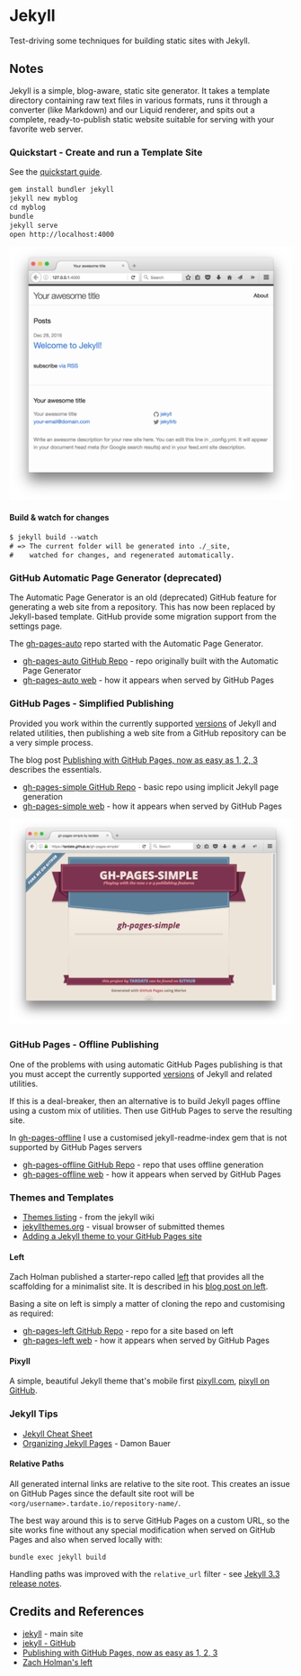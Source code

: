 # Jekyll

Test-driving some techniques for building static sites with Jekyll.

## Notes

Jekyll is a simple, blog-aware, static site generator. It takes a template directory containing raw text files in various formats, runs it through a converter (like Markdown) and our Liquid renderer, and spits out a complete, ready-to-publish static website suitable for serving with your favorite web server.


### Quickstart - Create and run a Template Site

See the [quickstart guide](http://jekyllrb.com/docs/quickstart/).

```
gem install bundler jekyll
jekyll new myblog
cd myblog
bundle
jekyll serve
open http://localhost:4000
```

![myblog](./assets/myblog.png?raw=true)

#### Build & watch for changes

```
$ jekyll build --watch
# => The current folder will be generated into ./_site,
#    watched for changes, and regenerated automatically.
```


### GitHub Automatic Page Generator (deprecated)

The Automatic Page Generator is an old (deprecated) GitHub feature for generating a web site from a repository.
This has now been replaced by Jekyll-based template. GitHub provide some migration support from the settings page.

The [gh-pages-auto](https://github.com/tardate/gh-pages-auto) repo started with the Automatic Page Generator.

* [gh-pages-auto GitHub Repo](https://github.com/tardate/gh-pages-auto) - repo originally built with the Automatic Page Generator
* [gh-pages-auto web](http://tardate.github.io/gh-pages-auto/) - how it appears when served by GitHub Pages


### GitHub Pages - Simplified Publishing

Provided you work within the currently supported
[versions](https://pages.github.com/versions/) of Jekyll and related utilities,
then publishing a web site from a GitHub repository can be a very simple process.

The blog post [Publishing with GitHub Pages, now as easy as 1, 2, 3](https://github.com/blog/2289-publishing-with-github-pages-now-as-easy-as-1-2-3)
describes the essentials.

* [gh-pages-simple GitHub Repo](https://github.com/tardate/gh-pages-simple) - basic repo using implicit Jekyll page generation
* [gh-pages-simple web](http://gh-pages-simple.tardate.com) - how it appears when served by GitHub Pages

![landing-gh-pages-simple](./assets/landing-gh-pages-simple.png?raw=true)


### GitHub Pages - Offline Publishing

One of the problems with using automatic GitHub Pages publishing is that you must accept the currently supported
[versions](https://pages.github.com/versions/) of Jekyll and related utilities.

If this is a deal-breaker, then an alternative is to build Jekyll pages offline using a custom mix of utilities.
Then use GitHub Pages to serve the resulting site.

In [gh-pages-offline](https://github.com/tardate/gh-pages-offline) I use a customised jekyll-readme-index gem that is not supported by GitHub Pages servers

* [gh-pages-offline GitHub Repo](https://github.com/tardate/gh-pages-offline) - repo that uses offline generation
* [gh-pages-offline web](http://gh-pages-offline.tardate.com) - how it appears when served by GitHub Pages


### Themes and Templates

* [Themes listing](https://github.com/jekyll/jekyll/wiki/Themes) - from the jekyll wiki
* [jekyllthemes.org](http://jekyllthemes.org/) - visual browser of submitted themes
* [Adding a Jekyll theme to your GitHub Pages site](https://help.github.com/articles/adding-a-jekyll-theme-to-your-github-pages-site/)

#### Left

Zach Holman published a starter-repo called [left](https://github.com/holman/left) that provides all the scaffolding for a minimalist site.
It is described in his [blog post on left](https://zachholman.com/posts/left/).

Basing a site on left is simply a matter of cloning the repo and customising as required:

* [gh-pages-left GitHub Repo](https://github.com/tardate/gh-pages-left) - repo for a site based on left
* [gh-pages-left web](http://gh-pages-left.tardate.com) - how it appears when served by GitHub Pages

#### Pixyll

A simple, beautiful Jekyll theme that's mobile first [pixyll.com](http://pixyll.com),
[pixyll on GitHub](https://github.com/johnotander/pixyll).


### Jekyll Tips

* [Jekyll Cheat Sheet](http://jekyll.tips/jekyll-cheat-sheet/)
* [Organizing Jekyll Pages](http://damonbauer.me/organizing-jekyll-pages/) - Damon Bauer

#### Relative Paths

All generated internal links are relative to the site root. This creates an issue on GitHub Pages since the default site root will be
`<org/username>.tardate.io/repository-name/`.

The best way around this is to serve GitHub Pages on a custom URL, so the site works fine without any special modification
when served on GitHub Pages and also when served locally with:

```
bundle exec jekyll build
```

Handling paths was improved with the `relative_url` filter - see [Jekyll 3.3 release notes](https://jekyllrb.com/news/2016/10/06/jekyll-3-3-is-here/#relativeurl-and-absoluteurl-filters).


## Credits and References
* [jekyll](https://jekyllrb.com/) - main site
* [jekyll - GitHub](https://github.com/jekyll/jekyll)
* [Publishing with GitHub Pages, now as easy as 1, 2, 3](https://github.com/blog/2289-publishing-with-github-pages-now-as-easy-as-1-2-3)
* [Zach Holman's left](https://github.com/holman/left)

